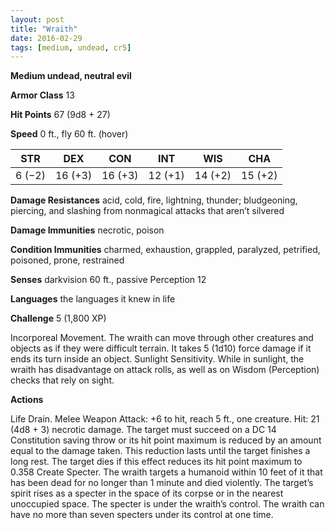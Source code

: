 ```yaml
---
layout: post
title: "Wraith"
date: 2016-02-29
tags: [medium, undead, cr5]
---
```


**Medium undead, neutral evil**

**Armor Class** 13

**Hit Points** 67 (9d8 + 27)

**Speed** 0 ft., fly 60 ft. (hover)

|   STR   |   DEX   |   CON   |   INT   |   WIS   |   CHA   |
|:-----:|:-----:|:-----:|:-----:|:-----:|:-----:|
| 6 (−2) | 16 (+3) | 16 (+3) | 12 (+1) | 14 (+2) | 15 (+2) |

**Damage Resistances** acid, cold, fire, lightning, thunder; bludgeoning, piercing, and slashing from nonmagical attacks that aren’t silvered 

**Damage Immunities** necrotic, poison 

**Condition Immunities** charmed, exhaustion, grappled, paralyzed, petrified, poisoned, prone, restrained 

**Senses** darkvision 60 ft., passive Perception 12 

**Languages** the languages it knew in life 

**Challenge** 5 (1,800 XP)

 Incorporeal Movement. The wraith can move through other creatures and objects as if they were difficult terrain. It takes 5 (1d10) force damage if it ends its turn inside an object. Sunlight Sensitivity. While in sunlight, the wraith has disadvantage on attack rolls, as well as on Wisdom (Perception) checks that rely on sight. 

**Actions** 

Life Drain. Melee Weapon Attack: +6 to hit, reach 5 ft., one creature. Hit: 21 (4d8 + 3) necrotic damage. The target must succeed on a DC 14 Constitution saving throw or its hit point maximum is reduced by an amount equal to the damage taken. This reduction lasts until the target finishes a long rest. The target dies if this effect reduces its hit point maximum to 0.358 Create Specter. The wraith targets a humanoid within 10 feet of it that has been dead for no longer than 1 minute and died violently. The target’s spirit rises as a specter in the space of its corpse or in the nearest unoccupied space. The specter is under the wraith’s control. The wraith can have no more than seven specters under its control at one time.